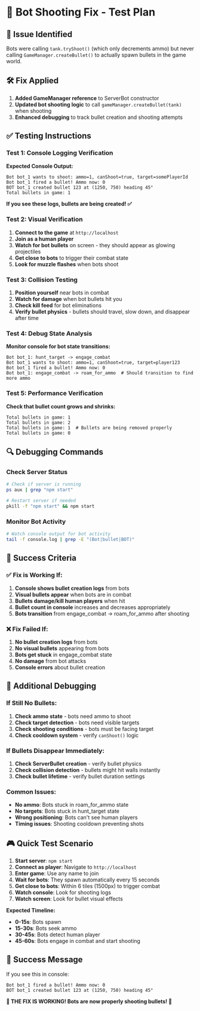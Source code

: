 # 🎯 Bot Shooting Fix - Test Plan

## 🐛 **Issue Identified**
Bots were calling `tank.tryShoot()` (which only decrements ammo) but never calling `GameManager.createBullet()` to actually spawn bullets in the game world.

## 🛠️ **Fix Applied**
1. **Added GameManager reference** to ServerBot constructor
2. **Updated bot shooting logic** to call `gameManager.createBullet(tank)` when shooting
3. **Enhanced debugging** to track bullet creation and shooting attempts

## ✅ **Testing Instructions**

### **Test 1: Console Logging Verification**
**Expected Console Output:**
```
Bot bot_1 wants to shoot: ammo=1, canShoot=true, target=somePlayerId
Bot bot_1 fired a bullet! Ammo now: 0
BOT bot_1 created bullet 123 at (1250, 750) heading 45°
Total bullets in game: 1
```

**If you see these logs, bullets are being created! ✅**

### **Test 2: Visual Verification**
1. **Connect to the game** at `http://localhost`
2. **Join as a human player** 
3. **Watch for bot bullets** on screen - they should appear as glowing projectiles
4. **Get close to bots** to trigger their combat state
5. **Look for muzzle flashes** when bots shoot

### **Test 3: Collision Testing**
1. **Position yourself** near bots in combat
2. **Watch for damage** when bot bullets hit you
3. **Check kill feed** for bot eliminations
4. **Verify bullet physics** - bullets should travel, slow down, and disappear after time

### **Test 4: Debug State Analysis**
**Monitor console for bot state transitions:**
```
Bot bot_1: hunt_target -> engage_combat  
Bot bot_1 wants to shoot: ammo=1, canShoot=true, target=player123
Bot bot_1 fired a bullet! Ammo now: 0
Bot bot_1: engage_combat -> roam_for_ammo  # Should transition to find more ammo
```

### **Test 5: Performance Verification**
**Check that bullet count grows and shrinks:**
```
Total bullets in game: 1
Total bullets in game: 2  
Total bullets in game: 1  # Bullets are being removed properly
Total bullets in game: 0
```

## 🔍 **Debugging Commands**

### **Check Server Status**
```bash
# Check if server is running
ps aux | grep "npm start"

# Restart server if needed
pkill -f "npm start" && npm start
```

### **Monitor Bot Activity**
```bash
# Watch console output for bot activity
tail -f console.log | grep -E "(Bot|bullet|BOT)"
```

## 🎯 **Success Criteria**

### **✅ Fix is Working If:**
1. **Console shows bullet creation logs** from bots
2. **Visual bullets appear** when bots are in combat
3. **Bullets damage/kill human players** when hit
4. **Bullet count in console** increases and decreases appropriately
5. **Bots transition** from engage_combat → roam_for_ammo after shooting

### **❌ Fix Failed If:**
1. **No bullet creation logs** from bots
2. **No visual bullets** appearing from bots
3. **Bots get stuck** in engage_combat state
4. **No damage** from bot attacks
5. **Console errors** about bullet creation

## 🐛 **Additional Debugging**

### **If Still No Bullets:**
1. **Check ammo state** - bots need ammo to shoot
2. **Check target detection** - bots need visible targets
3. **Check shooting conditions** - bots must be facing target
4. **Check cooldown system** - verify `canShoot()` logic

### **If Bullets Disappear Immediately:**
1. **Check ServerBullet creation** - verify bullet physics
2. **Check collision detection** - bullets might hit walls instantly
3. **Check bullet lifetime** - verify bullet duration settings

### **Common Issues:**
- **No ammo**: Bots stuck in roam_for_ammo state
- **No targets**: Bots stuck in hunt_target state  
- **Wrong positioning**: Bots can't see human players
- **Timing issues**: Shooting cooldown preventing shots

## 🎮 **Quick Test Scenario**

1. **Start server**: `npm start`
2. **Connect as player**: Navigate to `http://localhost`
3. **Enter game**: Use any name to join
4. **Wait for bots**: They spawn automatically every 15 seconds
5. **Get close to bots**: Within 6 tiles (1500px) to trigger combat
6. **Watch console**: Look for shooting logs
7. **Watch screen**: Look for bullet visual effects

**Expected Timeline:**
- **0-15s**: Bots spawn
- **15-30s**: Bots seek ammo
- **30-45s**: Bots detect human player
- **45-60s**: Bots engage in combat and start shooting

## 🚀 **Success Message**

If you see this in console:
```
Bot bot_1 fired a bullet! Ammo now: 0
BOT bot_1 created bullet 123 at (1250, 750) heading 45°
```

**🎉 THE FIX IS WORKING! Bots are now properly shooting bullets! 🎉** 